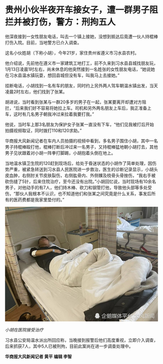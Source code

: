 # 贵州小伙半夜开车接女子，遭一群男子阻拦并被打伤，警方：刑拘五人

他深夜接到一女性朋友电话，叫去一个镇上接她，没想到抵达后竟遭一伙人持棍棒打伤入院。目前，当地警方已介入调查。

这名小伙姓胡（下称小胡），今年21岁，家住贵州省遵义市习水县农村。

他介绍说，先前他在遵义市一家建筑工地打工，前不久来到习水县县城找朋友玩，1月13日凌晨1时左右，尚未休息的他突然接到一名姓张的女性朋友电话，“她说她在习水县温水镇玩耍，想回县城但没有车，叫我马上去接她。”

挂断电话，小胡找到一名有车的朋友，同时约上另外两人驾车朝温水镇出发，当天凌晨2时左右，他们找到了张某。

胡进说，当时看到张某与一群20多岁的男子在一起，张某要离开却遭对方阻拦，“后来我们好不容易将她拉上车。司机和另外两名朋友上车后，我正准备上车，这时有几名男子朝我冲过来拉着我要打我。”

他说，当时车上那3名朋友为保护女子张某一直没有下车，“他们见我被打后开始拍摄视频取证，同时拨打110和120求助。”

华商报大风新闻记者在车内人员拍摄的视频中看到，多名男子围住小胡，其中一名男子持棍棒殴打他，棍棒打断后冲过来一名男子，又持棍棒猛地朝小胡打去，其他男子见状跟着对小胡一阵拳打脚踢，小胡抱着头倒在地上。

当地温水镇卫生院的120赶到现场后，给处于昏迷状态的小胡作了简单处理，因伤势严重，被紧急转送到习水县人民医院进一步救治，医生的诊断记录显示，小胡头皮血肿，右侧肘关节皮肤裂伤，右侧肱骨内、外侧髁及桡骨头骨挫伤，“我右手被砍伤缝了5针，后来住院治疗，至今还没有出院。”小胡回忆说，当时现场有10余名男子，对他动手的有7人，他们持木棒、砍刀和钢管打他，导致他头部等多处受伤，“那伙人我根本不认识，也不知道他们和张某之间究竟是什么关系，事发后所有的医药费都是我家里垫付的。”

![333b62f6a7188943a510ec7b1ce95b93.jpg](https://raw.githubusercontent.com/qqhsx/qqnews_image/main/2024/01/20/贵州小伙半夜开车接女子，遭一群男子阻拦并被打伤，警方：刑拘五人/333b62f6a7188943a510ec7b1ce95b93.jpg)

_小胡在医院接受治疗_

习水县公安局温水派出所回应称，当晚接到报警后他们高度重视，立即介入调查，后来抓获7人，其中5人已被刑拘，目前此案尚在进一步调查处理中。

**华商报大风新闻记者 黄平 编辑 李智**


